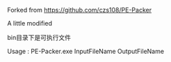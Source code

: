 Forked from https://github.com/czs108/PE-Packer

A little modified

bin目录下是可执行文件

Usage : PE-Packer.exe InputFileName OutputFileName